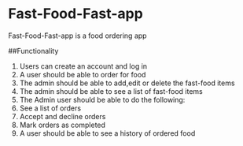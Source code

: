 # Fast-Food-Fast-app
Fast-Food-Fast-app is a food ordering app 

##Functionality
1. Users can create an account and log in
2. A user should be able to order for food
3. The admin should be able to add,edit or delete the fast-food items
4. The admin should be able to see a list of fast-food items
5. The Admin user should be able to do the following:
6. See a list of orders
7. Accept and decline orders
8. Mark orders as completed
9. A user should be able to see a history of ordered food

